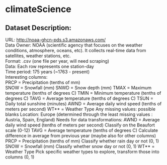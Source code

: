 # climateScience
## Dataset Description:

URL: http://noaa-ghcn-pds.s3.amazonaws.com/  
Data Owner: NOAA (scientific agency that focuses on the weather conditions, atmosphere, oceans, etc). It collects real-time data from satellites, weather stations, etc.  
Format: .csv (one file per year, will need scraping)  
Data: Each row represents one station-day  
Time period: 175 years (~1763 - present)  
Interesting columns:   
PRCP = Precipitation (tenths of mm)  
SNOW = Snowfall (mm)
SNWD = Snow depth (mm)
TMAX = Maximum temperature (tenths of degrees C)
TMIN = Minimum temperature (tenths of degrees C)
TAVG = Average temperature (tenths of degrees C)
TSUN = Daily total sunshine (minutes)
AWND = Average daily wind speed (tenths of meters per second)
WT** = Weather Type
Any missing values: possible blanks
Location: Europe (determined through the least missing values : Austria, Spain, England)
Needs for data transformations: 
AWND = Average daily wind speed (tenths of meters per second)
Classify on the Beaufort scale (0-12)
TAVG = Average temperature (tenths of degrees C)
Calculate difference in average from previous year
(maybe also for other columns)
PRCP = Precipitation (tenths of mm)
Classify whether rain day or not (0, 1)
SNOW = Snowfall (mm)
Classify whether snow day or not (0, 1)
WT** = Weather Type 
Pick specific weather types to explore, transform those into columns (0, 1)
